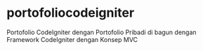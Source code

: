# portofoliocodeigniter
Portofolio CodeIgniter dengan Portofolio Pribadi di bagun dengan Framework CodeIgniter dengan Konsep MVC
